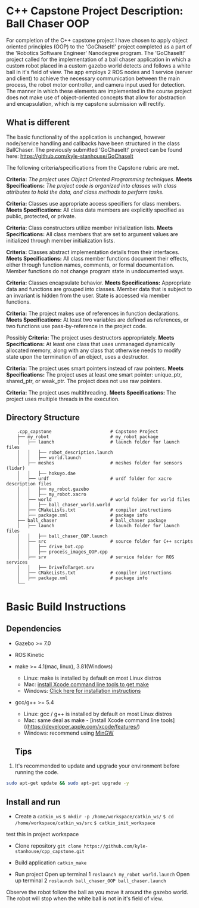 # C++ Capstone Project Description: Ball Chaser OOP

For completion of the C++ capstone project I have chosen to apply object oriented principles (OOP) to the 'GoChaseIt!' project completed as a part of the 'Robotics Software Engineer' Nanodegree program. The 'GoChaseIt!' project called for the implementation of a ball chaser application in which a custom robot placed in a custom gazebo world detects and follows a white ball in it's field of view. The app employs 2 ROS nodes and 1 service (server and client) to achieve the necessary communication between the main process, the robot motor controller, and camera input used for detection. The manner in which these elements are implemented in the course project does not make use of object-oriented concepts that allow for abstraction and encapsulation, which is my capstone submission will rectify.

## What is different
The basic functionality of the application is unchanged, however node/service handling and callbacks have been structured in the class BallChaser. 
The previously submitted 'GoChaseIt!' project can be found here: https://github.com/kyle-stanhouse/GoChaseIt

The following criteria/specifications from the Capstone rubric are met.

**Criteria:** _The project uses Object Oriented Programming techniques._
**Meets Specifications:** _The project code is organized into classes with class attributes to hold the data, and class methods to perform tasks._

**Criteria:** Classes use appropriate access specifiers for class members.
**Meets Specifications:** All class data members are explicitly specified as public, protected, or private.

**Criteria:** Class constructors utilize member initialization lists.
**Meets Specifications:** All class members that are set to argument values are initialized through member initialization lists.

**Criteria:** Classes abstract implementation details from their interfaces.
**Meets Specifications:** All class member functions document their effects, either through function names, comments, or formal documentation. Member functions do not change program state in undocumented ways.

**Criteria:** Classes encapsulate behavior.
**Meets Specifications:** Appropriate data and functions are grouped into classes. Member data that is subject to an invariant is hidden from the user. State is accessed via member functions.

**Criteria:** The project makes use of references in function declarations.
**Meets Specifications:** At least two variables are defined as references, or two functions use pass-by-reference in the project code.

Possibly
**Criteria:** The project uses destructors appropriately.
**Meets Specifications:** At least one class that uses unmanaged dynamically allocated memory, along with any class that otherwise needs to modify state upon the termination of an object, uses a destructor.

**Criteria:** The project uses smart pointers instead of raw pointers.
**Meets Specifications:** The project uses at least one smart pointer: unique_ptr, shared_ptr, or weak_ptr. The project does not use raw pointers.

**Criteria:** The project uses multithreading.
**Meets Specifications:** The project uses multiple threads in the execution.


## Directory Structure

```
    .cpp_capstone                      # Capstone Project
    ├── my_robot                       # my_robot package                   
    │   ├── launch                     # launch folder for launch files   
    │   │   ├── robot_description.launch
    │   │   ├── world.launch
    │   ├── meshes                     # meshes folder for sensors (lidar)
    │   │   ├── hokuyo.dae
    │   ├── urdf                       # urdf folder for xacro description files
    │   │   ├── my_robot.gazebo
    │   │   ├── my_robot.xacro
    │   ├── world                      # world folder for world files
    │   │   ├── ball_chaser_world.world
    │   ├── CMakeLists.txt             # compiler instructions
    │   ├── package.xml                # package info
    ├── ball_chaser                    # ball_chaser package                   
    │   ├── launch                     # launch folder for launch files   
    │   │   ├── ball_chaser_OOP.launch
    │   ├── src                        # source folder for C++ scripts
    │   │   ├── drive_bot.cpp
    │   │   ├── process_images_OOP.cpp
    │   ├── srv                        # service folder for ROS services
    │   │   ├── DriveToTarget.srv
    │   ├── CMakeLists.txt             # compiler instructions
    │   ├── package.xml                # package info                  
    └──        
```

# Basic Build Instructions

## Dependencies 
* Gazebo >= 7.0  
* ROS Kinetic  
* make >= 4.1(mac, linux), 3.81(Windows)
  * Linux: make is installed by default on most Linux distros
  * Mac: [install Xcode command line tools to get make](https://developer.apple.com/xcode/features/)
  * Windows: [Click here for installation instructions](http://gnuwin32.sourceforge.net/packages/make.htm)
* gcc/g++ >= 5.4
  * Linux: gcc / g++ is installed by default on most Linux distros
  * Mac: same deal as make - [install Xcode command line tools]((https://developer.apple.com/xcode/features/)
  * Windows: recommend using [MinGW](http://www.mingw.org/)
  
  ## Tips  
1. It's recommended to update and upgrade your environment before running the code.  
```bash
sudo apt-get update && sudo apt-get upgrade -y
```
  
## Install and run 

* Create a `catkin_ws`
`$ mkdir -p /home/workspace/catkin_ws/`
`$ cd /home/workspace/catkin_ws/src`
`$ catkin_init_workspace`
 
 test this in project workspace 

* Clone repository
`git clone https://github.com/kyle-stanhouse/cpp_capstone.git`

* Build application 
`catkin_make`

* Run project
Open up terminal 1
`roslaunch my_robot world.launch`
Open up terminal 2
`roslaunch ball_chaser_OOP ball_chaser.launch`

Observe the robot follow the ball as you move it around the gazebo world. 
The robot will stop when the white ball is not in it's field of view.




